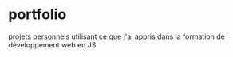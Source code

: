 # portfolio
  projets personnels utilisant ce que j'ai appris dans la formation de développement web en JS
